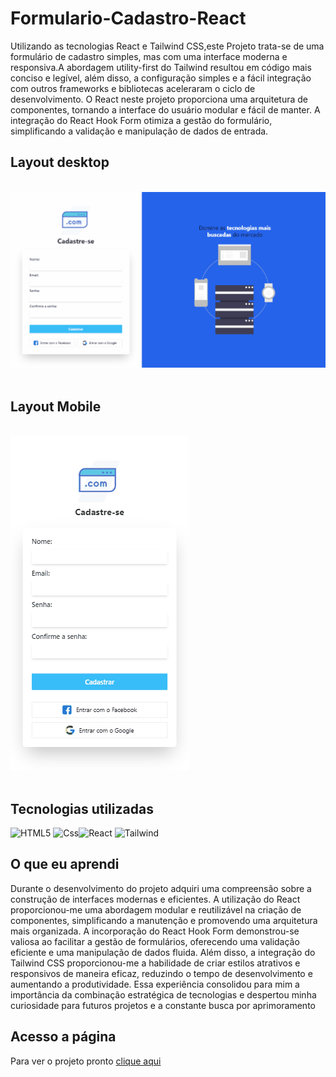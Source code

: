 # Formulario-Cadastro-React

Utilizando as tecnologias React e Tailwind CSS,este Projeto trata-se de uma formulário de cadastro simples, mas com uma interface moderna e responsiva.A abordagem utility-first do Tailwind resultou em código mais conciso e legível, além disso, a configuração simples e a fácil integração com outros frameworks e bibliotecas aceleraram o ciclo de desenvolvimento. O React neste projeto proporciona uma arquitetura de componentes, tornando a interface do usuário modular e fácil de manter. A integração do React Hook Form otimiza a gestão do formulário, simplificando a validação e manipulação de dados de entrada.

## Layout desktop    
<br>

 <img src="src/assets/gif-desktop.gif" alt="gif tela desktop">
<br>
<br>

## Layout Mobile    

<br>

 <img src="src/assets/gif-mobile.gif" alt="gif tela desmobile">
<br>
<br>

## Tecnologias utilizadas


![HTML5](https://img.shields.io/badge/html5-%23E34F26.svg?style=for-the-badge&logo=html5&logoColor=white) ![Css](https://img.shields.io/badge/css-1572B6.svg?style=for-the-badge&logo=css3&logoColor=white)![React](https://img.shields.io/badge/React-20232A?style=for-the-badge&logo=react&logoColor=61DAFB) ![Tailwind](https://img.shields.io/badge/Tailwind_CSS-38B2AC?style=for-the-badge&logo=tailwind-css&logoColor=white)

## O que eu aprendi
Durante o desenvolvimento do projeto adquiri uma compreensão sobre a construção de interfaces modernas e eficientes. A utilização do React proporcionou-me uma abordagem modular e reutilizável na criação de componentes, simplificando a manutenção e promovendo uma arquitetura mais organizada. A incorporação do React Hook Form demonstrou-se valiosa ao facilitar a gestão de formulários, oferecendo uma validação eficiente e uma manipulação de dados fluida. Além disso, a integração do Tailwind CSS proporcionou-me a habilidade de criar estilos atrativos e responsivos de maneira eficaz, reduzindo o tempo de desenvolvimento e aumentando a produtividade. Essa experiência consolidou para mim a importância da combinação estratégica de tecnologias e despertou minha curiosidade para futuros projetos e a constante busca por aprimoramento
## Acesso a página

Para ver o projeto pronto [clique aqui ](https://clari-cassia-projetcs-landing-page-uber-tailwind-css.vercel.app/)










